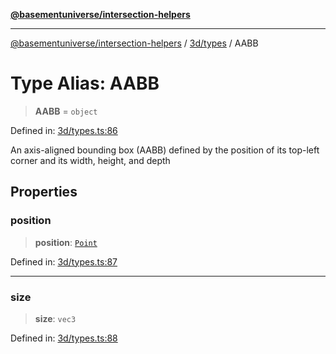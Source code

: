 [**@basementuniverse/intersection-helpers**](../../../README.md)

***

[@basementuniverse/intersection-helpers](../../../README.md) / [3d/types](../README.md) / AABB

# Type Alias: AABB

> **AABB** = `object`

Defined in: [3d/types.ts:86](https://github.com/basementuniverse/intersection-helpers/blob/f22d1cffe16ecb68b4b29b8331edc08e3635d16c/src/3d/types.ts#L86)

An axis-aligned bounding box (AABB) defined by the position of its top-left
corner and its width, height, and depth

## Properties

### position

> **position**: [`Point`](Point.md)

Defined in: [3d/types.ts:87](https://github.com/basementuniverse/intersection-helpers/blob/f22d1cffe16ecb68b4b29b8331edc08e3635d16c/src/3d/types.ts#L87)

***

### size

> **size**: `vec3`

Defined in: [3d/types.ts:88](https://github.com/basementuniverse/intersection-helpers/blob/f22d1cffe16ecb68b4b29b8331edc08e3635d16c/src/3d/types.ts#L88)
